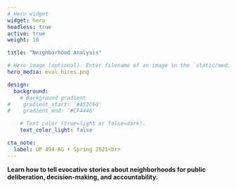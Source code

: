 ```yaml
---
# Hero widget
widget: hero
headless: true
active: true
weight: 10

title: "Neighborhood Analysis"

# Hero image (optional). Enter filename of an image in the `static/media/` folder.
hero_media: eval_hires.png

design:
  background:
    # Background gradient
#    gradient_start: '#A52C60'
#    gradient_end: '#CF4446'

    # Text color (true=light or false=dark).
    text_color_light: false

cta_note:
  label: UP 494-AG • Spring 2021<br>
---
```


**Learn how to tell evocative stories about neighborhoods for public deliberation, decision-making, and accountability.**
